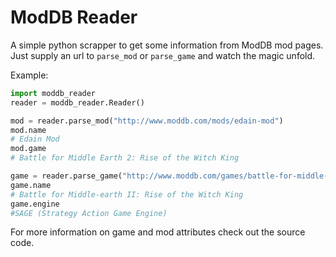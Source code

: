 # ModDB Reader

A simple python scrapper to get some information from ModDB mod pages. Just supply an url to `parse_mod` or `parse_game` and watch the magic unfold.

Example:

```py
import moddb_reader
reader = moddb_reader.Reader()

mod = reader.parse_mod("http://www.moddb.com/mods/edain-mod")
mod.name
# Edain Mod
mod.game
# Battle for Middle Earth 2: Rise of the Witch King

game = reader.parse_game("http://www.moddb.com/games/battle-for-middle-earth-ii-rise-of-the-witch-king")
game.name
# Battle for Middle-earth II: Rise of the Witch King
game.engine
#SAGE (Strategy Action Game Engine)
```

For more information on game and mod attributes check out the source code.
